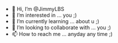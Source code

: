 - 👋 Hi, I’m @JimmyLBS
- 👀 I’m interested in ... you ;)
- 🌱 I’m currently learning ... about u ;)
- 💞️ I’m looking to collaborate with ... you ;)
- 📫 How to reach me ... anyday any time ;)

<!---
JimmyLBS/JimmyLBS is a ✨ special ✨ repository because its `README.md` (this file) appears on your GitHub profile.
You can click the Preview link to take a look at your changes.
--->

